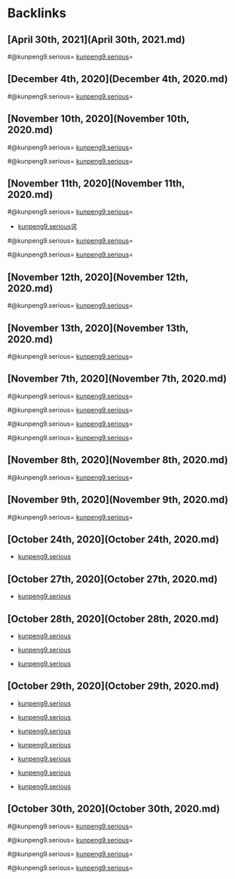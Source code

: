 
# Backlinks
## [April 30th, 2021](April 30th, 2021.md)

#@kunpeng9.serious= [kunpeng9.serious](kunpeng9.serious.md)=

## [December 4th, 2020](December 4th, 2020.md)

#@kunpeng9.serious= [kunpeng9.serious](kunpeng9.serious.md)=

## [November 10th, 2020](November 10th, 2020.md)

#@kunpeng9.serious= [kunpeng9.serious](kunpeng9.serious.md)=


#@kunpeng9.serious= [kunpeng9.serious](kunpeng9.serious.md)=

## [November 11th, 2020](November 11th, 2020.md)

#@kunpeng9.serious= [kunpeng9.serious](kunpeng9.serious.md)=

- [kunpeng9.serious](kunpeng9.serious.md)这


#@kunpeng9.serious= [kunpeng9.serious](kunpeng9.serious.md)=


#@kunpeng9.serious= [kunpeng9.serious](kunpeng9.serious.md)=

## [November 12th, 2020](November 12th, 2020.md)

#@kunpeng9.serious= [kunpeng9.serious](kunpeng9.serious.md)=

## [November 13th, 2020](November 13th, 2020.md)

#@kunpeng9.serious= [kunpeng9.serious](kunpeng9.serious.md)=

## [November 7th, 2020](November 7th, 2020.md)

#@kunpeng9.serious= [kunpeng9.serious](kunpeng9.serious.md)=


#@kunpeng9.serious= [kunpeng9.serious](kunpeng9.serious.md)=


#@kunpeng9.serious= [kunpeng9.serious](kunpeng9.serious.md)=


#@kunpeng9.serious= [kunpeng9.serious](kunpeng9.serious.md)=

## [November 8th, 2020](November 8th, 2020.md)

#@kunpeng9.serious= [kunpeng9.serious](kunpeng9.serious.md)=

## [November 9th, 2020](November 9th, 2020.md)

#@kunpeng9.serious= [kunpeng9.serious](kunpeng9.serious.md)=

## [October 24th, 2020](October 24th, 2020.md)
- [kunpeng9.serious](kunpeng9.serious.md)

## [October 27th, 2020](October 27th, 2020.md)
- [kunpeng9.serious](kunpeng9.serious.md)

## [October 28th, 2020](October 28th, 2020.md)
- [kunpeng9.serious](kunpeng9.serious.md)

- [kunpeng9.serious](kunpeng9.serious.md)

- [kunpeng9.serious](kunpeng9.serious.md)

## [October 29th, 2020](October 29th, 2020.md)
- [kunpeng9.serious](kunpeng9.serious.md)

- [kunpeng9.serious](kunpeng9.serious.md)

- [kunpeng9.serious](kunpeng9.serious.md)

- [kunpeng9.serious](kunpeng9.serious.md)

- [kunpeng9.serious](kunpeng9.serious.md)

- [kunpeng9.serious](kunpeng9.serious.md)

- [kunpeng9.serious](kunpeng9.serious.md)

## [October 30th, 2020](October 30th, 2020.md)

#@kunpeng9.serious=  [kunpeng9.serious](kunpeng9.serious.md)=


#@kunpeng9.serious= [kunpeng9.serious](kunpeng9.serious.md)=


#@kunpeng9.serious= [kunpeng9.serious](kunpeng9.serious.md)=


#@kunpeng9.serious= [kunpeng9.serious](kunpeng9.serious.md)=

